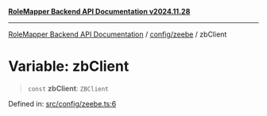 [**RoleMapper Backend API Documentation v2024.11.28**](../../../README.md)

***

[RoleMapper Backend API Documentation](../../../modules.md) / [config/zeebe](../README.md) / zbClient

# Variable: zbClient

> `const` **zbClient**: `ZBClient`

Defined in: [src/config/zeebe.ts:6](https://github.com/FlowCraft-AG/RoleMapper/blob/dfa0426eb5b55e53274c22382030e399befc29aa/backend/src/config/zeebe.ts#L6)
